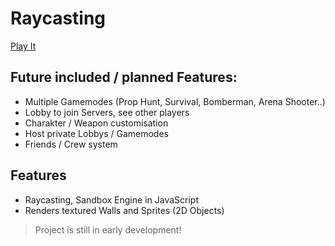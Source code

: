 # Raycasting

[Play It](https://nichtgian.github.io/ray/)

## Future included / planned Features:

- Multiple Gamemodes (Prop Hunt, Survival, Bomberman,  Arena Shooter..)
- Lobby to join Servers, see other players
- Charakter / Weapon customisation
- Host private Lobbys / Gamemodes
- Friends / Crew system

## Features

- Raycasting, Sandbox Engine in JavaScript
- Renders textured Walls and Sprites (2D Objects)

> Project is still in early development!